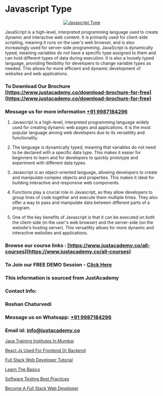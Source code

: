 # Javascript Type

<p align="center">
  <a href="https://justacademy.co/course-detail/javascript-training">
    <img src="https://justacademy.co/storage2/course_image/1676636853_course_image.webp" alt="Javascript Type">
  </a>
</p>


JavaScript is a high-level, interpreted programming language used to create dynamic and interactive web content. It is primarily used for client-side scripting, meaning it runs on the user's web browser, and is also increasingly used for server-side programming. JavaScript is dynamically typed, meaning variables do not have a specific type assigned to them and can hold different types of data during execution. It is also a loosely typed language, providing flexibility for developers to change variable types as needed. This allows for more efficient and dynamic development of websites and web applications. 
### To Download Our Brochure [https://www.justacademy.co/download-brochure-for-free](https://www.justacademy.co/download-brochure-for-free)
### Message us for more information [+91 9987184296](https://api.whatsapp.com/send?phone=919987184296)
1) Javascript is a high-level, interpreted programming language widely used for creating dynamic web pages and applications. It is the most popular language among web developers due to its versatility and functionality.

2) The language is dynamically typed, meaning that variables do not need to be declared with a specific data type. This makes it easier for beginners to learn and for developers to quickly prototype and experiment with different data types.

3) Javascript is an object-oriented language, allowing developers to create and manipulate complex objects and properties. This makes it ideal for building interactive and responsive web components.

4) Functions play a crucial role in Javascript, as they allow developers to group lines of code together and execute them multiple times. They also offer a way to pass and manipulate data between different parts of a program.

5) One of the key benefits of Javascript is that it can be executed on both the client-side (in the user's web browser) and the server-side (on the website's hosting server). This versatility allows for more dynamic and interactive websites and applications.

### Browse our course links : [https://www.justacademy.co/all-courses](https://www.justacademy.co/all-courses) 
### To Join our FREE DEMO Session - [Click Here](https://www.justacademy.co/register-for-course-demo)


### This information is sourced from JustAcademy
### Contact Info:
### Roshan Chaturvedi
### Message us on Whatsapp: [+91 9987184296](https://api.whatsapp.com/send?phone=919987184296)
### Email id: [info@justacademy.co](mailto:info@justacademy.co)
                
[Java Training Institutes In Mumbai](https://www.linkedin.com/pulse/java-training-institutes-mumbai-justacademy-esyve?trackingId=kaESkAegBSESCBLzt3ofGA%3D%3D&lipi=urn%3Ali%3Apage%3Ad_flagship3_company_admin%3BxUP8vDI1SK6JTwycAY2syQ%3D%3D)

[React Js Used For Frontend Or Backend](https://www.linkedin.com/pulse/react-js-used-frontend-backend-justacademy-cupertino-iwiqc?trackingId=El8KmGx18KV17B1eyB2aKw%3D%3D&lipi=urn%3Ali%3Apage%3Ad_flagship3_company_admin%3BgBhGnALRQwW8mE6l8mJTTg%3D%3D)

[Full Stack Web Developer Tutorial](https://medium.com/@akanshapatil/full-stack-web-developer-tutorial-45facf6fb363)

[Learn The Basics](https://medium.com/@ranemanish460/learn-the-basics-5140566250b2)

[Software Testing Best Practices](https://justacademyin.github.io/justacademy/software-testing-best-practices)

[Become A Full Stack Web Developer](https://justacademyin.github.io/Articles/Become-A-Full-Stack-Web-Developer)

